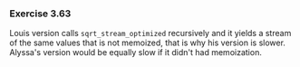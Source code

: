 ### Exercise 3.63
Louis version calls `sqrt_stream_optimized` recursively and it yields a stream of the same values that is not memoized, that is why his version is slower. Alyssa's version would be equally slow if it didn't had memoization.
